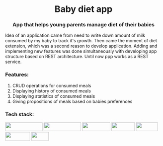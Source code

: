 <h1 align="center">Baby diet app</h1>
<h3 align="center">App that helps young parents manage diet of their babies</h3>

Idea of an application came from need to write down amount of milk consumed by my baby to track it's growth.
Then came the moment of diet extension, which was a second reason to develop application.
Adding and implementing new features was done simultaneously with developing app structure based on REST architecture.
Until now ppp works as a REST service.

<h3 align="left">Features:</h3>

1. CRUD operations for consumed meals
2. Displaying history of consumed meals
2. Displaying statistics of consumed meals
2. Giving propositions of meals based on babies preferences

<h3 align="left">Tech stack:</h3>
<img src ="https://img.shields.io/badge/Spring Boot--green" width="120" height="28"/>
<img src ="https://img.shields.io/badge/Spring Data--green" width="120" height="28"/>
<img src ="https://img.shields.io/badge/Swagger--green" width="90" height="28"/>
<img src ="https://img.shields.io/badge/MySQL--green" width="75" height="28"/>
<img src ="https://img.shields.io/badge/JUnit--green" width="70" height="28"/>
<img src ="https://img.shields.io/badge/Mockito--green" width="80" height="28"/>
<img src ="https://img.shields.io/badge/REST--green" width="56" height="28"/>
